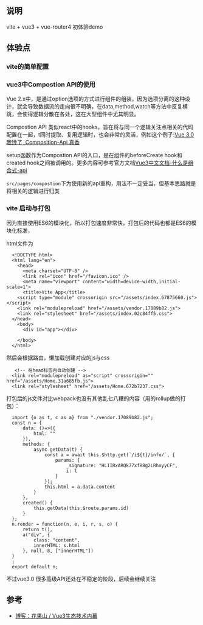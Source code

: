 ## 说明
vite + vue3 + vue-router4 初体验demo

## 体验点

### vite的简单配置

### vue3中Compostion API的使用

Vue 2.x中，是通过option选项的方式进行组件的组装，因为选项分离的这种设计，就会导致数据流的走向很不明确，在data,method,watch等方法中反复横跳，会使得逻辑分散在各处，这在大型组件中尤其明显。

Compostion API 类似react中的hooks，旨在将与同一个逻辑关注点相关的代码配置在一起，t同时提取、复用逻辑时，也会非常的灵活，例如这个例子:[Vue 3.0 我馋了, Composition-Api 真香](https://zhuanlan.zhihu.com/p/143758627)

setup函数作为Compostion API的入口，是在组件的beforeCreate hook和created hook之间被调用的。更多内容可参考官方文档[Vue3中文文档-什么是组合式-api](https://vue3js.cn/docs/zh/guide/composition-api-introduction.html#%E4%BB%80%E4%B9%88%E6%98%AF%E7%BB%84%E5%90%88%E5%BC%8F-api)

`src/pages/compostion`下为使用新的api重构，用法不一定妥当，但基本思路就是将相关的逻辑进行归类

### vite 启动与打包

因为直接使用ES6的模块化，所以打包速度非常快，打包后的代码也都是ES6的模块化标准，

html文件为

      <!DOCTYPE html>
      <html lang="en">
        <head>
          <meta charset="UTF-8" />
          <link rel="icon" href="/favicon.ico" />
          <meta name="viewport" content="width=device-width,initial-scale=1">
          <title>Vite App</title>
        <script type="module" crossorigin src="/assets/index.67875660.js"></script>
        <link rel="modulepreload" href="/assets/vendor.17089b82.js">
        <link rel="stylesheet" href="/assets/index.02c84ff5.css">
      </head>
        <body>
          <div id="app"></div>
          
        </body>
      </html>

然后会根据路由，懒加载创建对应的js与css
       
       <!-- 在head标签内自动创建 -->
      <link rel="modulepreload" as="script" crossorigin="" href="/assets/Home.31a685fb.js">
      <link rel="stylesheet" href="/assets/Home.672b7237.css">

打包后的js文件对比webpack也没有其他乱七八糟的内容（用的rollup做的打包）：

      import {o as t, c as a} from "./vendor.17089b82.js";
      const n = {
          data: ()=>({
              html: ""
          }),
          methods: {
              async getData(t) {
                  const a = await this.$http.get(`/i${t}/info/`, {
                      params: {
                          _signature: "HLIIRxARQk77xfBBg2LRhxyyCF",
                          i: t
                      }
                  });
                  this.html = a.data.content
              }
          },
          created() {
              this.getData(this.$route.params.id)
          }
      };
      n.render = function(n, e, i, r, s, o) {
          return t(),
          a("div", {
              class: "content",
              innerHTML: s.html
          }, null, 8, ["innerHTML"])
      }
      ;
      export default n;

不过vue3.0 很多高级API还处在不稳定的阶段，后续会继续关注

## 参考

- [博客：花果山 / Vue3生态技术内幕](https://www.yuque.com/hugsun/vue3/intro)